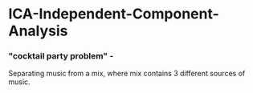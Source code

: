 # ICA-Independent-Component-Analysis


### "cocktail party problem" - 
Separating music from a mix, where mix contains 3 different sources of music.
